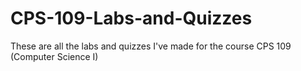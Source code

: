 # CPS-109-Labs-and-Quizzes
These are all the labs and quizzes I've made for the course CPS 109 (Computer Science I)
